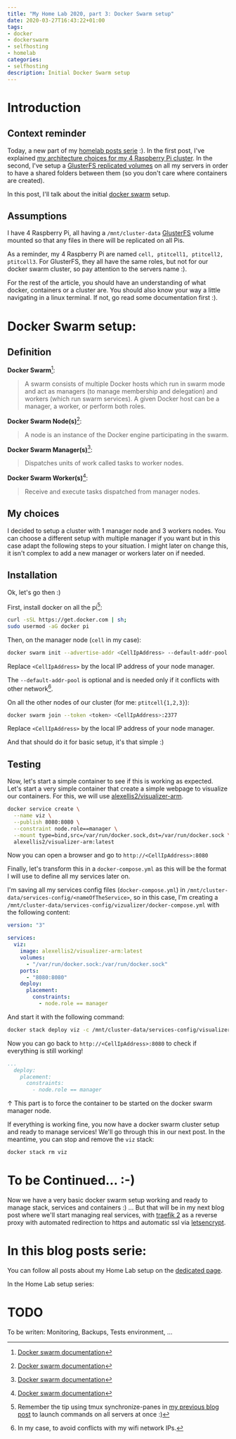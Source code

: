 ```yaml
---
title: "My Home Lab 2020, part 3: Docker Swarm setup"
date: 2020-03-27T16:43:22+01:00
tags:
- docker
- dockerswarm
- selfhosting
- homelab
categories:
- selfhosting
description: Initial Docker Swarm setup
---
```


# Introduction

## Context reminder

Today, a new part of my [homelab posts serie](/categories/homelab/) :). In the first post, I've explained [my architecture choices for my 4 Raspberry Pi cluster](/posts/2020/03/21/my-home-lab-2020-part-1-context-and-architecture-choices/). In the second, I've setup a [GlusterFS replicated volumes](/posts/2020/03/24/my-home-lab-2020-part-2-glusterfs-setup/) on all my servers in order to have a shared folders between them (so you don't care where containers are created).

In this post, I'll talk about the initial [docker swarm](https://docs.docker.com/engine/swarm/) setup.


## Assumptions

I have 4 Raspberry Pi, all having a `/mnt/cluster-data` [GlusterFS](http://gluster.org/) volume mounted so that any files in there will be replicated on all Pis.


As a reminder, my 4 Raspberry Pi are named `cell, ptitcell1, ptitcell2, ptitcell3`. For GlusterFS, they all have the same roles, but not for our docker swarm cluster, so pay attention to the servers name :).


For the rest of the article, you should have an understanding of what docker, containers or a cluster are. You should also know your way a little navigating in a linux terminal. If not, go read some documentation first :).



# Docker Swarm setup:

## Definition

**Docker Swarm**[^1]:
>  A swarm consists of multiple Docker hosts which run in swarm mode and act as managers (to manage membership and delegation) and workers (which run swarm services). A given Docker host can be a manager, a worker, or perform both roles.

**Docker Swarm Node(s)**[^1]:
>  A node is an instance of the Docker engine participating in the swarm.

**Docker Swarm Manager(s)**[^1]:
>  Dispatches units of work called tasks to worker nodes.

**Docker Swarm Worker(s)**[^1]:
>  Receive and execute tasks dispatched from manager nodes.


## My choices

I decided to setup a cluster with 1 manager node and 3 workers nodes. You can choose a different setup with multiple manager if you want but in this case adapt the following steps to your situation. I might later on change this, it isn't complex to add a new manager or workers later on if needed.


## Installation

Ok, let's go then :)

First, install docker on all the pi[^2]:
```bash
curl -sSL https://get.docker.com | sh;
sudo usermod -aG docker pi
```

Then, on the manager node (`cell` in my case):
```bash
docker swarm init --advertise-addr <CellIpAddress> --default-addr-pool 10.10.0.0/16
```
Replace `<CellIpAddress>` by the local IP address of your node manager.

The `--default-addr-pool` is optional and is needed only if it conflicts with other network[^3].


On all the other nodes of our cluster (for me: `ptitcell{1,2,3}`):
```bash
docker swarm join --token <token> <CellIpAddress>:2377
```
Replace `<CellIpAddress>` by the local IP address of your node manager.

And that should do it for basic setup, it's that simple :)

## Testing

Now, let's start a simple container to see if this is working as expected. Let's start a very simple container that create a simple webpage to visualize our containers. For this, we will use [alexellis2/visualizer-arm](https://github.com/alexellis/docker-swarm-visualizer).

```bash
docker service create \
  --name viz \
  --publish 8080:8080 \
  --constraint node.role==manager \
  --mount type=bind,src=/var/run/docker.sock,dst=/var/run/docker.sock \
  alexellis2/visualizer-arm:latest
```

Now you can open a browser and go to `http://<CellIpAddress>:8080`

Finally, let's transform this in a `docker-compose.yml` as this will be the format I will use to define all my services later on.

I'm saving all my services config files (`docker-compose.yml`) in `/mnt/cluster-data/services-config/<nameOfTheService>`, so in this case, I'm creating a `/mnt/cluster-data/services-config/vizualizer/docker-compose.yml` with the following content:

```docker-compose.yml
version: "3"

services:
  viz:
    image: alexellis2/visualizer-arm:latest
    volumes:
      - "/var/run/docker.sock:/var/run/docker.sock"
    ports:
      - "8080:8080"
    deploy:
      placement:
        constraints:
          - node.role == manager
```
And start it with the following command:

```bash
docker stack deploy viz -c /mnt/cluster-data/services-config/visualizer/docker-compose.yml
```

Now you can go back to `http://<CellIpAddress>:8080` to check if everything is still working!

```docker-compose.yml
...
  deploy:
    placement:
      constraints:
        - node.role == manager
```
↑ This part is to force the container to be started on the docker swarm manager node.


If everything is working fine, you now have a docker swarm cluster setup and ready to manage services! We'll go through this in our next post. In the meantime, you can stop and remove the `viz` stack:
```bash
docker stack rm viz
```


# To be Continued… :-)

Now we have a very basic docker swarm setup working and ready to manage stack, services and containers :) … But that will be in my next blog post where we'll start managing real services, with [traefik 2](https://docs.traefik.io) as a reverse proxy with automated redirection to https and automatic ssl via [letsencrypt](https://letsencrypt.org).

# In this blog posts serie:

You can follow all posts about my Home Lab setup on the [dedicated page](/pages/home-lab/).

In the Home Lab setup series:

# TODO

To be writen: Monitoring, Backups, Tests environment, …



[^1]: [Docker swarm documentation](https://docs.docker.com/engine/swarm/key-concepts/)
[^2]: Remember the tip using tmux synchronize-panes in [my previous blog post]() to launch commands on all servers at once :)
[^3]: In my case, to avoid conflicts with my wifi network IPs.
